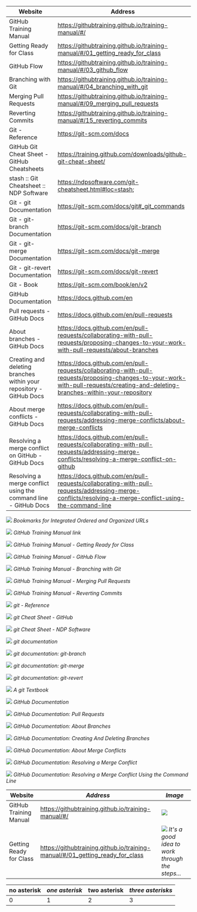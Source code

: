 | Website | Address |
| ------- | ------- |
| GitHub Training Manual | https://githubtraining.github.io/training-manual/#/ |
| Getting Ready for Class | https://githubtraining.github.io/training-manual/#/01_getting_ready_for_class |
| GitHub Flow | https://githubtraining.github.io/training-manual/#/03_github_flow |
| Branching with Git | https://githubtraining.github.io/training-manual/#/04_branching_with_git |
| Merging Pull Requests | https://githubtraining.github.io/training-manual/#/09_merging_pull_requests |
| Reverting Commits | https://githubtraining.github.io/training-manual/#/15_reverting_commits |
| Git - Reference | https://git-scm.com/docs |
| GitHub Git Cheat Sheet - GitHub Cheatsheets | https://training.github.com/downloads/github-git-cheat-sheet/ |
| stash :: Git Cheatsheet :: NDP Software | https://ndpsoftware.com/git-cheatsheet.html#loc=stash; |
| Git - git Documentation | https://git-scm.com/docs/git#_git_commands |
| Git - git-branch Documentation | https://git-scm.com/docs/git-branch |
| Git - git-merge Documentation | https://git-scm.com/docs/git-merge |
| Git - git-revert Documentation | https://git-scm.com/docs/git-revert |
| Git - Book | https://git-scm.com/book/en/v2 |
| GitHub Documentation | https://docs.github.com/en |
| Pull requests - GitHub Docs | https://docs.github.com/en/pull-requests |
| About branches - GitHub Docs | https://docs.github.com/en/pull-requests/collaborating-with-pull-requests/proposing-changes-to-your-work-with-pull-requests/about-branches |
| Creating and deleting branches within your repository - GitHub Docs | https://docs.github.com/en/pull-requests/collaborating-with-pull-requests/proposing-changes-to-your-work-with-pull-requests/creating-and-deleting-branches-within-your-repository |
| About merge conflicts - GitHub Docs | https://docs.github.com/en/pull-requests/collaborating-with-pull-requests/addressing-merge-conflicts/about-merge-conflicts |
| Resolving a merge conflict on GitHub - GitHub Docs | https://docs.github.com/en/pull-requests/collaborating-with-pull-requests/addressing-merge-conflicts/resolving-a-merge-conflict-on-github |
| Resolving a merge conflict using the command line - GitHub Docs | https://docs.github.com/en/pull-requests/collaborating-with-pull-requests/addressing-merge-conflicts/resolving-a-merge-conflict-using-the-command-line |



![](Images/BookmarksWebsiteAndAddress.png)
*Bookmarks for Integrated Ordered and Organized URLs*



![](Images/GitHubTrainingManual.png)
*GitHub Training Manual link*

![](Images/GitHubTrainingManual-GettingReadyForClass.png)
*GitHub Training Manual - Getting Ready for Class*

![](Images/GitHubTrainingManual-UnderstandingGitHubFlow.png)
*GitHub Training Manual - GitHub Flow*

![](Images/GitHubTrainingManual-BranchingGit.png)
*GitHub Training Manual - Branching with Git*

![](Images/GitHubTrainingManual-MergingPullRequests.png)
*GitHub Training Manual - Merging Pull Requests*

![](Images/GitHubTrainingManual-RevertingCommits.png)
*GitHub Training Manual - Reverting Commits*

![](Images/GitReference.png)
*git - Reference*

![](Images/GitCheatSheet-GitHub.png)
*git Cheat Sheet - GitHub*

![](Images/GitCheatSheet-NDP.png)
*git Cheat Sheet - NDP Software*

![](Images/git.png)
*git documentation*

![](Images/git-branch.png)
*git documentation: git-branch*

![](Images/git-merge.png)
*git documentation: git-merge*

![](Images/git-revert.png)
*git documentation: git-revert*

![](Images/GitBook.png)
*A git Textbook*

![](Images/GitHubDocs.png)
*GitHub Documentation*

![](Images/GitHubDocs-PullRequests.png)
*GitHub Documentation: Pull Requests*

![](Images/GitHubDocs-Branches.png)
*GitHub Documentation: About Branches*

![](Images/GitHubDocs-CreatingAndDeletingBranches.png)
*GitHub Documentation: Creating And Deleting Branches*

![](Images/GitHubDocs-MergeConflicts.png)
*GitHub Documentation: About Merge Conflicts*

![](Images/GitHubDocs-MergeConflictResolution.png)
*GitHub Documentation: Resolving a Merge Conflict*

![](Images/GitHubDocs-MergeConflictResolutionCommandLine.png)
*GitHub Documentation: Resolving a Merge Conflict Using the Command Line*



| Website | *Address* | ***Image*** |
| ------- |  -------  |    -----    |
| GitHub Training Manual | https://githubtraining.github.io/training-manual/#/ | ![](Images/GitHubTrainingManual.png) |
| Getting Ready for Class | https://githubtraining.github.io/training-manual/#/01_getting_ready_for_class | ![](Images/GitHubTrainingManual-GettingReadyForClass.png) *It's a good idea to work through the steps...* |


| no asterisk | *one asterisk* | **two asterisk** | ***three asterisks*** |
| ----------- |  ------------  |   ------------   |    ---------------    |
| 0           |  1             |   2              |    3                  |
